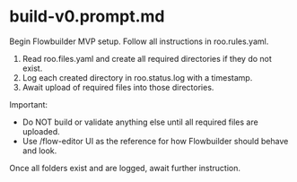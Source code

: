 # build-v0.prompt.md

Begin Flowbuilder MVP setup. Follow all instructions in roo.rules.yaml.

1. Read roo.files.yaml and create all required directories if they do not exist.
2. Log each created directory in roo.status.log with a timestamp.
3. Await upload of required files into those directories.

Important:
- Do NOT build or validate anything else until all required files are uploaded.
- Use /flow-editor UI as the reference for how Flowbuilder should behave and look.

Once all folders exist and are logged, await further instruction.
